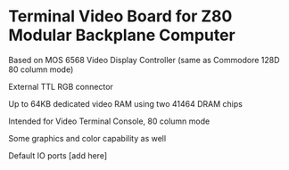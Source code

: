 # Terminal Video Board for Z80 Modular Backplane Computer

Based on MOS 6568 Video Display Controller (same as Commodore 128D 80 column mode)

External TTL RGB connector

Up to 64KB dedicated video RAM using two 41464 DRAM chips

Intended for Video Terminal Console, 80 column mode

Some graphics and color capability as well

Default IO ports [add here]
